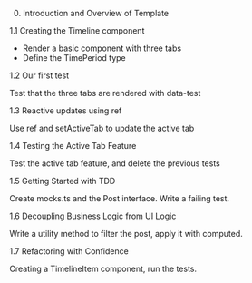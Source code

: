 0. Introduction and Overview of Template

1.1 Creating the Timeline component

- Render a basic component with three tabs
- Define the TimePeriod type

1.2 Our first test

Test that the three tabs are rendered with data-test

1.3 Reactive updates using ref

Use ref and setActiveTab to update the active tab

1.4 Testing the Active Tab Feature

Test the active tab feature, and delete the previous tests

1.5 Getting Started with TDD

Create mocks.ts and the Post interface. Write a failing test.

1.6 Decoupling Business Logic from UI Logic

Write a utility method to filter the post, apply it with computed.

1.7 Refactoring with Confidence 

Creating a TimelineItem component, run the tests.
